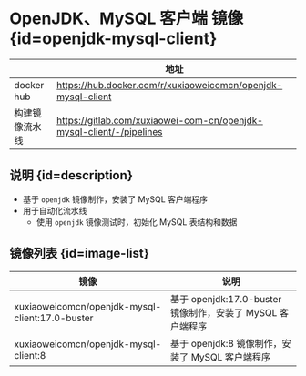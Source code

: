 # OpenJDK、MySQL 客户端 镜像 {id=openjdk-mysql-client}

|            | 地址                                                                   |
|------------|----------------------------------------------------------------------|
| docker hub | https://hub.docker.com/r/xuxiaoweicomcn/openjdk-mysql-client         |
| 构建镜像流水线    | https://gitlab.com/xuxiaowei-com-cn/openjdk-mysql-client/-/pipelines |

## 说明 {id=description}

- 基于 `openjdk` 镜像制作，安装了 MySQL 客户端程序
- 用于自动化流水线
    - 使用 `openjdk` 镜像测试时，初始化 MySQL 表结构和数据

## 镜像列表 {id=image-list}

| 镜像                                              | 说明                                          |
|-------------------------------------------------|---------------------------------------------|
| xuxiaoweicomcn/openjdk-mysql-client:17.0-buster | 基于 openjdk:17.0-buster 镜像制作，安装了 MySQL 客户端程序 |
| xuxiaoweicomcn/openjdk-mysql-client:8           | 基于 openjdk:8 镜像制作，安装了 MySQL 客户端程序           |

<style>

._image_xuxiaoweicomcn_openjdk-mysql-client #openjdk-mysql-client + table tr th:nth-child(1), 
._image_xuxiaoweicomcn_openjdk-mysql-client #openjdk-mysql-client + table tr td:nth-child(1) {
    min-width: 115px;
}

._image_xuxiaoweicomcn_openjdk-mysql-client #openjdk-mysql-client + table tr th:nth-child(2), 
._image_xuxiaoweicomcn_openjdk-mysql-client #openjdk-mysql-client + table tr td:nth-child(2) {
    min-width: 500px;
}

._image_xuxiaoweicomcn_openjdk-mysql-client table tr th:nth-child(1), 
._image_xuxiaoweicomcn_openjdk-mysql-client table tr td:nth-child(1) {
    min-width: 355px;
}

._image_xuxiaoweicomcn_openjdk-mysql-client table tr th:nth-child(2), 
._image_xuxiaoweicomcn_openjdk-mysql-client table tr td:nth-child(2) {
    min-width: 430px;
}

</style>